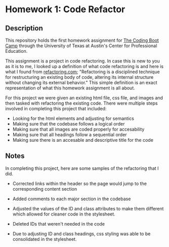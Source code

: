 # Homework 1: Code Refactor

## Description

This repository holds the first homework assignment for [The Coding Boot Camp](https://techbootcamps.utexas.edu/coding/) through the University of Texas at Austin's Center for Professional Education.

This assignment is a project in code refactoring. In case this is new to you as it is to me, I looked up a definition of what code refactoring is and here is what I found from [refactoring.com](https://refactoring.com/#:~:text=Refactoring%20is%20a%20disciplined%20technique,of%20small%20behavior%20preserving%20transformations.);
    "Refactoring is a disciplined technique for restructuring an existing body of code, altering its internal structure without changing its external behavior."
This simple definition is an exact representation of what this homework assignment is all about.

For this project we were given an existing html file, css file, and images and then tasked with refactoring the existing code. There were multiple steps involved in completing this project that included:

* Looking for the html elements and adjusting for semantics
* Making sure that the codebase follows a logical order
* Making sure that all images are coded properly for accesability
* Making sure that all headings follow a sequential order
* Making sure there is an accesable and descriptive title for the code

## Notes

In completing this project, here are some samples of the refactoring that I did.

* Corrected links within the header so the page would jump to the corresponding content section
    <!-- insert ScreenShot_LinkCorrection image -->

* Added comments to each major section in the codebase
    <!-- insert ScreenShot_AddingComments image -->

* Adjusted the values of the ID and class attributes to make them different which allowed for cleaner code in the stylesheet.
    <!-- insert ScreenShot_ID_Class_Adjustments image -->

* Deleted IDs that weren't needed in the code
    <!-- insert ScreenShot_ID_Deletions image -->

* Due to adjusting ID and class headings, css styling was able to be consolidated in the stylesheet.
    <!-- insert ScreenShot_StylingConsolidation_1 image -->
    <!-- insert ScreenShot_StylingConsolidation_2 image -->

